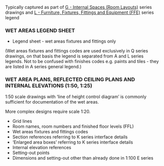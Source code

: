 Typically captured as part of [G - Internal Spaces (Room Layouts)](notes/2_Alphabet/G%20-%20Internal%20Spaces%20(Room%20Layouts).md) series drawings and [L - Furniture, Fixtures, Fittings and Equipment (FFE)](notes/2_Alphabet/L%20-%20Furniture,%20Fixtures,%20Fittings%20and%20Equipment%20(FFE).md) series legend

### WET AREAS LEGEND SHEET

-   Legend sheet - wet areas fixtures and fittings only

(Wet areas fixtures and fittings codes are used exclusively in Q series drawings, on that basis the legend is separated from A and L series legends. Not to be confused with finishes codes e.g. paints and tiles - they are listed in A series general legend.)

### WET AREA PLANS, REFLECTED CEILING PLANS AND INTERNAL ELEVATIONS (1:50, 1:25)

1:50 scale drawings with ‘line of height control diagram’ is commonly sufficient for documentation of the wet areas.

More complex designs require scale 1:20.

-   Grid lines
-   Room names, room numbers and finished floor levels (FFL)
-   Wet areas fixtures and fittings codes
-   Section references referring to K series interface details
-   ‘Enlarged area boxes’ referring to K series interface details
-   Internal elevation references
-   Setting-out points
-   Dimensions and setting-out other than already done in 1:100 E series
